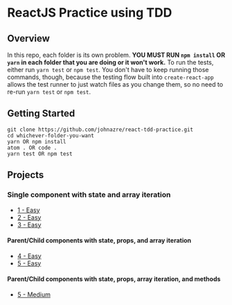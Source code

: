 # ReactJS Practice using TDD

## Overview
In this repo, each folder is its own problem. **YOU MUST RUN `npm install` OR `yarn` in each folder that you are doing or it won't work.** To run the tests, either run `yarn test` or `npm test`. You don't have to keep running those commands, though, because the testing flow built into `create-react-app` allows the test runner to just watch files as you change them, so no need to re-run `yarn test` or `npm test`.

## Getting Started
```
git clone https://github.com/johnazre/react-tdd-practice.git
cd whichever-folder-you-want
yarn OR npm install
atom . OR code .
yarn test OR npm test
```

## Projects
### Single component with state and array iteration
- [1 - Easy](/react-tdd-easy-1)
- [2 - Easy](/react-tdd-easy-2)
- [3 - Easy](/react-tdd-easy-3)

#### Parent/Child components with state, props, and array iteration
- [4 - Easy](/react-tdd-easy-4)
- [5 - Easy](/react-tdd-easy-5)

#### Parent/Child components with state, props, array iteration, and methods
- [5 - Medium](/react-tdd-medium-1)
